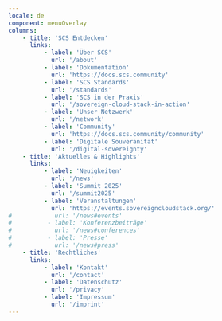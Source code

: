 ```yaml
---
locale: de
component: menuOverlay
columns:
    - title: 'SCS Entdecken'
      links:
          - label: 'Über SCS'
            url: '/about'
          - label: 'Dokumentation'
            url: 'https://docs.scs.community'
          - label: 'SCS Standards'
            url: '/standards'
          - label: 'SCS in der Praxis'
            url: '/sovereign-cloud-stack-in-action'
          - label: 'Unser Netzwerk'
            url: '/network'
          - label: 'Community'
            url: 'https://docs.scs.community/community'
          - label: 'Digitale Souveränität'
            url: '/digital-sovereignty'
    - title: 'Aktuelles & Highlights'
      links:
          - label: 'Neuigkeiten'
            url: '/news'
          - label: 'Summit 2025'
            url: '/summit2025'
          - label: 'Veranstaltungen'
            url: 'https://events.sovereigncloudstack.org/'
#            url: '/news#events'
#          - label: 'Konferenzbeiträge'
#            url: '/news#conferences'
#          - label: 'Presse'
#            url: '/news#press'
    - title: 'Rechtliches'
      links:
          - label: 'Kontakt'
            url: '/contact'
          - label: 'Datenschutz'
            url: '/privacy'
          - label: 'Impressum'
            url: '/imprint'
---
```

